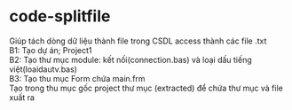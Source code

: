# code-splitfile
Giúp tách dòng dữ liệu thành file trong CSDL access thành các file .txt
<br>B1: Tạo dự án; Project1
<br>B2: Tạo thư mục module: kết nối(connection.bas) và loại dấu tiếng việt(loaidautv.bas) 
<br>B3: Tạo thu mục Form chứa main.frm
<br>Tạo trong thu mục gốc project thư mục (extracted) để chứa thư mục và file xuất ra

